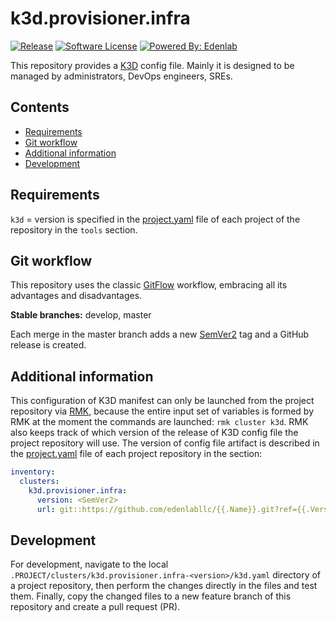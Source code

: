 # k3d.provisioner.infra

[![Release](https://img.shields.io/github/v/release/edenlabllc/k3d.provisioner.infra.svg?style=for-the-badge)](https://github.com/edenlabllc/aws.provisioner.infra/releases/latest)
[![Software License](https://img.shields.io/github/license/edenlabllc/k3d.provisioner.infra.svg?style=for-the-badge)](LICENSE)
[![Powered By: Edenlab](https://img.shields.io/badge/powered%20by-edenlab-8A2BE2.svg?style=for-the-badge)](https://edenlab.io)

This repository provides a [K3D](https://k3d.io) config file. 
Mainly it is designed to be managed by administrators, DevOps engineers, SREs.

## Contents

* [Requirements](#requirements)
* [Git workflow](#git-workflow)
* [Additional information](#additional-information)
* [Development](#development)

## Requirements

`k3d` = version is specified in the [project.yaml](https://github.com/edenlabllc/rmk/blob/develop/docs/configuration/project-management/preparation-of-project-repository.md#projectyaml) file 
of each project of the repository in the `tools` section.

## Git workflow

This repository uses the classic [GitFlow](https://www.atlassian.com/git/tutorials/comparing-workflows/gitflow-workflow) workflow, 
embracing all its advantages and disadvantages.

**Stable branches:** develop, master

Each merge in the master branch adds a new [SemVer2](https://semver.org/) tag and a GitHub release is created.

## Additional information

This configuration of K3D manifest can only be launched from the project repository via [RMK](https://github.com/edenlabllc/rmk),
because the entire input set of variables is formed by RMK at the moment 
the commands are launched: `rmk cluster k3d`.
RMK also keeps track of which version of the release of K3D config file the project repository will use.
The version of config file artifact is described in the [project.yaml](https://github.com/edenlabllc/rmk/blob/develop/docs/configuration/project-management/preparation-of-project-repository.md#projectyaml) file of each 
project repository in the section:

```yaml
inventory:
  clusters:
    k3d.provisioner.infra:
      version: <SemVer2>
      url: git::https://github.com/edenlabllc/{{.Name}}.git?ref={{.Version}}
```

## Development

For development, navigate to the local `.PROJECT/clusters/k3d.provisioner.infra-<version>/k3d.yaml` directory of a project repository, 
then perform the changes directly in the files and test them. 
Finally, copy the changed files to a new feature branch of this repository and create a pull request (PR).
